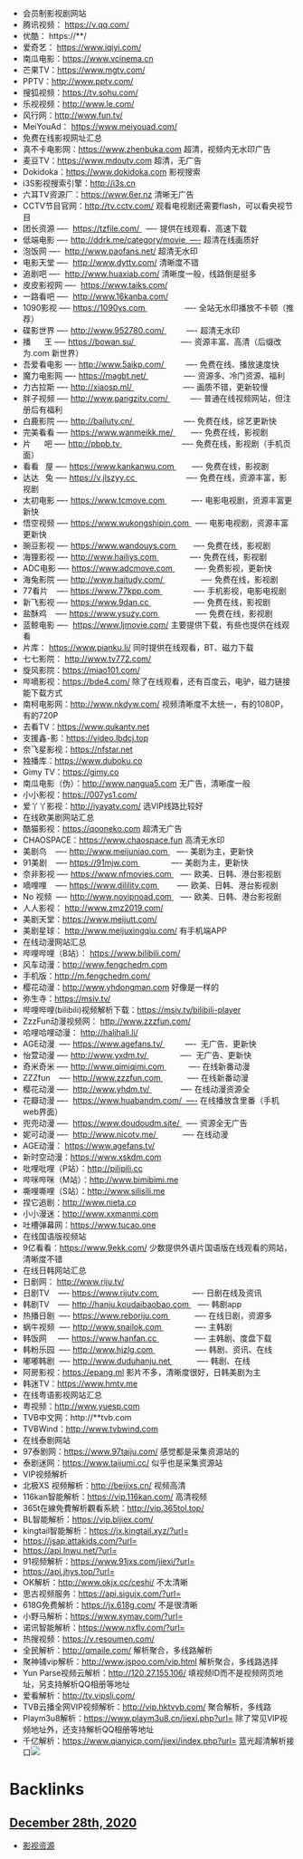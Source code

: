 - 会员制影视剧网站
- 腾讯视频： https://v.qq.com/
- 优酷： https://**/
- 爱奇艺： https://www.iqiyi.com/
- 南瓜电影：https://www.vcinema.cn
- 芒果TV：https://www.mgtv.com/
- PPTV：http://www.pptv.com/
- 搜狐视频：https://tv.sohu.com/
- 乐视视频：http://www.le.com/
- 风行网：http://www.fun.tv/
- MeiYouAd： https://www.meiyouad.com/
- 免费在线影视网址汇总
- 真不卡电影网：https://www.zhenbuka.com 超清，视频内无水印广告
- 麦豆TV：https://www.mdoutv.com 超清，无广告
- Dokidoka：https://www.dokidoka.com 影视搜索
- i3S影视搜索引擎：http://i3s.cn
- 六耳TV资源厂：https://www.6er.nz 清晰无广告
- CCTV节目官网：http://tv.cctv.com/ 观看电视剧还需要flash，可以看央视节目
- 团长资源 —-  https://tzfile.com/   —- 提供在线观看、高速下载
- 低端电影 —- http://ddrk.me/category/movie  —- 超清在线画质好
- 泡饭网 —-  http://www.paofans.net/ 超清无水印
- 电影天堂 —-  http://www.dyttv.com/ 清晰度不错
- 追剧吧 —-  http://www.huaxiab.com/ 清晰度一般，线路倒是挺多
- 皮皮影视网 —-  https://www.taiks.com/
- 一路看吧 —-  http://www.16kanba.com/
- 1090影视 —- https://1090ys.com                  —- 全站无水印播放不卡顿（推荐）
- 碟影世界 —- http://www.952780.com/          —- 超清无水印
- 播      王 —- https://bowan.su/                     —- 资源丰富、高清（后缀改为.com 新世界）
- 吾爱看电影 —- http://www.5aikp.com/          —- 免费在线、播放速度快
- 魔力电影网 —- https://magbt.net/                 —- 资源多、冷门资源、福利
- 力古拉斯 —- http://xiaosp.ml/                       —- 画质不错，更新较慢
- 胖子视频 —- http://www.pangzitv.com/          —- 普通在线视频网站，但注册后有福利
- 白鹿影院 —- http://bailutv.cn/                       —- 免费在线，综艺更新快
- 完美看看 —- https://www.wanmeikk.me/        —- 免费在线，影视剧
- 片      吧 —- http://pbpb.tv                            —- 免费在线，影视剧（手机页面）
- 看看   屋 —- https://www.kankanwu.com        —- 免费在线，影视剧
- 达达   兔 —- https://v.jlszyy.cc                       —- 免费在线，资源丰富，影视剧
- 太初电影 —- https://www.tcmove.com            —- 电影电视剧，资源丰富更新快
- 悟空视频 —- https://www.wukongshipin.com   —- 电影电视剧，资源丰富更新快
- 豌豆影视 —- https://www.wandouys.com        —- 免费在线，影视剧
- 海狸影视 —- http://www.hailiys.com               —- 免费在线，影视剧
- ADC电影 —- https://www.adcmove.com          —- 免费影视，更新快
- 海兔影院 —- http://www.haitudy.com/                 —- 免费在线，影视剧
- 77看片    —- https://www.77kpp.com               —- 手机影视，电影电视剧
- 新飞影视 —- https://www.9dan.cc                    —- 免费在线，影视剧
- 盐酥鸡    —- https://www.ysuzy.com                 —- 免费在线，影视剧
- 蓝鲸电影 —-  https://www.ljmovie.com/ 主要提供下载，有些也提供在线观看
- 片库： https://www.pianku.li/ 同时提供在线观看，BT、磁力下载
- 七七影院： http://www.tv772.com/
- 旋风影院：https://miao101.com/
- 哔嘀影视：https://bde4.com/ 除了在线观看，还有百度云，电驴，磁力链接能下载方式
- 南柯电影网：http://www.nkdyw.com/ 视频清晰度不太统一，有的1080P，有的720P
- 去看TV：https://www.qukantv.net
- 支援鑫-影：https://video.lbdcj.top
- 奈飞星影视：https://nfstar.net
- 独播库：https://www.duboku.co
- Gimy TV：https://gimy.co
- 南瓜电影（伪）：http://www.nangua5.com 无广告，清晰度一般
- 小小影视：https://007ys1.com/
- 爱丫丫影视：http://iyayatv.com/ 选VIP线路比较好
- 在线欧美剧网站汇总
- 酷猫影视：https://qooneko.com 超清无广告
- CHAOSPACE：https://www.chaospace.fun 高清无水印
- 美剧鸟    —- http://www.meijuniao.com    —- 美剧为主，更新快
- 91美剧    —- https://91mjw.com               —- 美剧为主，更新快
- 奈非影视 —- https://www.nfmovies.com    —- 欧美、日韩、港台影视剧
- 嘀哩哩    —- https://www.dililitv.com         —- 欧美、日韩、港台影视剧
- No 视频  —- http://www.novipnoad.com    —- 欧美、日韩、港台影视剧
- 人人影视： http://www.zmz2019.com/
- 美剧天堂：https://www.meijutt.com/
- 美剧星球： http://www.meijuxingqiu.com/ 有手机端APP
- 在线动漫网站汇总
- 哔哩哔哩（B站）： https://www.bilibili.com/
- 风车动漫：http://www.fengchedm.com
- 手机版：http://m.fengchedm.com/
- 樱花动漫：http://www.yhdongman.com 好像是一样的
- 弥生寺：https://msiv.tv/
- 哔哩哔哩(bilibili)视频解析下载：https://msiv.tv/bilibili-player
- ZzzFun动漫视频网： http://www.zzzfun.com/
- 哈哩哈哩动漫： http://halihali.li/
- AGE动漫  —- https://www.agefans.tv/          —-  无广告、更新快
- 怡萱动漫 —- http://www.yxdm.tv/               —-  无广告、更新快
- 奇米奇米 —- http://www.qimiqimi.com           —- 在线新番动漫
- ZZZfun    —- http://www.zzzfun.com            —- 在线新番动漫
- 樱花动漫 —-  http://www.yhdm.tv/              —- 在线动漫资源全
- 花瓣动漫 —-  https://www.huabandm.com/  —- 在线播放含里番（手机web界面）
- 兜兜动漫 —-  https://www.doudoudm.site/   —- 资源全无广告
- 妮可动漫 —-  http://www.nicotv.me/            —- 在线动漫
- AGE动漫： https://www.agefans.tv/
- 新时空动漫：https://www.xskdm.com
- 吡哩吡哩（P站）：http://pilipili.cc
- 哔咪哔咪（M站）：http://www.bimibimi.me
- 嘶哩嘶哩（S站）：http://www.silisili.me
- 捏它追剧：http://www.nieta.co
- 小小漫迷：http://www.xxmanmi.com
- 吐槽弹幕网：https://www.tucao.one
- 在线国语版视频站
- 9亿看看：https://www.9ekk.com/ 少数提供外语片国语版在线观看的网站，清晰度不错
- 在线日韩网站汇总
- 日剧网： http://www.riju.tv/
- 日剧TV    —- https://www.rijutv.com                —- 日剧在线及资讯
- 韩剧TV    —- http://hanju.koudaibaobao.com    —- 韩剧app
- 热播日剧  —- https://www.reboriju.com            —- 在线日剧，资源多
- 蜗牛视频  —- http://www.snailok.com               —- 主韩剧
- 韩饭网     —- https://www.hanfan.cc                 —- 主韩剧、度盘下载
- 韩粉乐园  —- http://www.hjzlg.com                   —- 韩剧、资讯、在线
- 嘟嘟韩剧  —- http://www.duduhanju.net            —- 韩剧、在线
- 阿房影视：https://epang.ml 影片不多，清晰度很好，日韩美剧为主
- 韩迷TV：https://www.hmtv.me
- 在线粤语影视网站汇总
- 粤视频：http://www.yuesp.com
- TVB中文网：http://**tvb.com
- TVBWind：http://www.tvbwind.com
- 在线泰剧网站
- 97泰剧网：https://www.97taiju.com/ 感觉都是采集资源站的
- 泰剧迷网：https://www.taijumi.cc/ 似乎也是采集资源站
- VIP视频解析
- 北极XS 视频解析：http://beijixs.cn/ 视频高清
- 116kan智能解析：https://vip.116kan.com/ 高清视频
- 365t在線免費解析觀看系統：http://vip.365tol.top/
- BL智能解析：https://vip.bljiex.com/
- kingtail智能解析：https://jx.kingtail.xyz/?url=
- https://jsap.attakids.com/?url=
- https://api.lnwu.net/?url=
- 91视频解析：https://www.91jxs.com/jiexi/?url=
- https://api.jhys.top/?url=
- OK解析：http://www.okjx.cc/ceshi/ 不太清晰
- 思古视频服务：https://api.sigujx.com/?url=
- 618G免费解析：https://jx.618g.com/ 不是很清晰
- 小野马解析：https://www.xymav.com/?url=
- 诺讯智能解析：https://www.nxflv.com/?url=
- 热搜视频：https://v.resoumen.com/
- 全民解析：http://qmaile.com/ 解析聚合，多线路解析
- 聚神铺vip解析：http://www.jspoo.com/vip.html 解析聚合，多线路选择
- Yun Parse视频云解析：http://120.27.155.106/ 填视频ID而不是视频网页地址，另支持解析QQ相册等地址
- 爱看解析：http://tv.vipsli.com/
- TVB云播全网VIP视频解析：http://vip.hktvyb.com/ 聚合解析，多线路
- Playm3u8解析：https://www.playm3u8.cn/jiexi.php?url= 除了常见VIP视频地址外，还支持解析QQ相册等地址
- 千亿解析：https://www.qianyicp.com/jiexi/index.php?url= 蓝光超清解析接口![](https://cdn.jsdelivr.net/gh/hishis/forum-master/public/images/patch.gif)

# Backlinks
## [December 28th, 2020](<December 28th, 2020.md>)
- [影视资源](<影视资源.md>)


